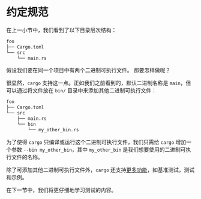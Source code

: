 # 约定规范

在上一小节中，我们看到了以下目录层次结构：

```txt
foo
├── Cargo.toml
└── src
    └── main.rs
```

假设我们要在同一个项目中有两个二进制可执行文件。 那要怎样做呢？

很显然，`cargo` 支持这一点。正如我们之前看到的，默认二进制名称是 `main`，但可以通过将文件放在 `bin/` 目录中来添加其他二进制可执行文件：

```txt
foo
├── Cargo.toml
└── src
    ├── main.rs
    └── bin
        └── my_other_bin.rs
```

为了使得 `cargo` 只编译或运行这个二进制可执行文件，我们只需给 `cargo` 增加一个参数 `--bin my_other_bin`，其中 `my_other_bin` 是我们想要使用的二进制可执行文件的名称。

除了可添加其他二进制可执行文件外，`cargo` 还支持[更多功能][more features]，如基准测试，测试和示例。

在下一节中，我们将更仔细地学习测试的内容。

[more features]: https://doc.rust-lang.org/cargo/guide/project-layout.html
